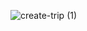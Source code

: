 ![create-trip (1)](https://github.com/user-attachments/assets/089f3110-3083-45b5-a4e7-5af12c4e5b69)
